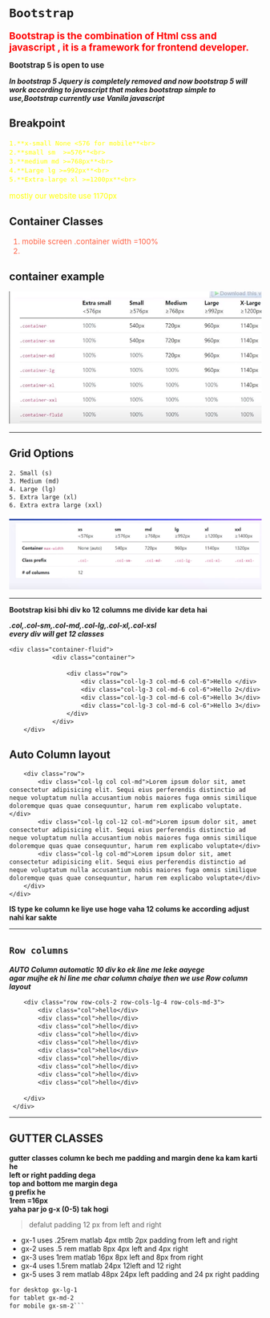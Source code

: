 # `Bootstrap` 

**<span style="color:red; font-size:19px;">Bootstrap is the combination of Html css and javascript , it is a framework for frontend developer.</span>**

**<span style="font-size:15px;">Bootstrap 5 is open to use</span>**

***In bootstrap 5 Jquery is completely removed and now bootstrap 5 will work according to javascript that makes bootstrap simple to use,Bootstrap currently use Vanila javascript***


## Breakpoint
<div style="color:yellow; font-size:15px">

```
1.**x-small None <576 for mobile**<br>
2.**small sm  >=576**<br>
3.**medium md >=768px**<br>
4.**Large lg >=992px**<br>
5.**Extra-large xl >=1200px**<br>
```
mostly our website use 1170px
</div>

## Container Classes


<div style="color:tomato;font-size:15px;">

1. mobile screen .container  width =100%
2. 

</div>

## container example

![Alt text](ffv.JPG)

<hr color="red" size="10px">

## Grid Options
```1. Extra small (xs)
2. Small (s)
3. Medium (md)
4. Large (lg)
5. Extra large (xl)
6. Extra extra large (xxl)
```

![Alt text](image.png)

<hr color="red">

**Bootstrap kisi bhi div ko 12 columns me divide kar deta hai**

***.col,.col-sm,.col-md,.col-lg,.col-xl,.col-xsl<br>
every div will get 12
classes*** 

```
<div class="container-fluid">
            <div class="container">
               
                <div class="row">
                    <div class="col-lg-3 col-md-6 col-6">Hello </div>
                    <div class="col-lg-3 col-md-6 col-6">Hello 2</div>
                    <div class="col-lg-3 col-md-6 col-6">Hello 3</div>
                    <div class="col-lg-3 col-md-6 col-6">Hello 3</div>
                </div>
            </div>
    </div>
```
## Auto Column layout

```<div class="container">
    <div class="row">
        <div class="col-lg col col-md">Lorem ipsum dolor sit, amet consectetur adipisicing elit. Sequi eius perferendis distinctio ad neque voluptatum nulla accusantium nobis maiores fuga omnis similique doloremque quas quae consequuntur, harum rem explicabo voluptate.</div>
        <div class="col-lg col-12 col-md">Lorem ipsum dolor sit, amet consectetur adipisicing elit. Sequi eius perferendis distinctio ad neque voluptatum nulla accusantium nobis maiores fuga omnis similique doloremque quas quae consequuntur, harum rem explicabo voluptate</div>
        <div class="col-lg col-md">Lorem ipsum dolor sit, amet consectetur adipisicing elit. Sequi eius perferendis distinctio ad neque voluptatum nulla accusantium nobis maiores fuga omnis similique doloremque quas quae consequuntur, harum rem explicabo voluptate</div>
    </div>
</div> 
```



**IS type ke column ke liye 
use hoge vaha 12 colums ke according adjust nahi kar sakte**

<hr color="yellow">

## `Row columns`



***AUTO Column automatic 10 div ko ek line me leke aayege <br>agar mujhe ek hi line me char column chaiye then we use Row column layout***


```<div class="container">
    <div class="row row-cols-2 row-cols-lg-4 row-cols-md-3">
        <div class="col">hello</div>
        <div class="col">hello</div>
        <div class="col">hello</div>
        <div class="col">hello</div>
        <div class="col">hello</div>
        <div class="col">hello</div>
        <div class="col">hello</div>
        <div class="col">hello</div>
        <div class="col">hello</div>
        <div class="col">hello</div>

    </div>
 </div>
 ```

<hr color="blue">

## GUTTER CLASSES

**gutter classes column ke bech me padding and margin dene ka kam karti he <br> left or right padding dega <br> top and bottom me margin dega <br> g prefix he <br> 1rem =16px <br> yaha par jo
g-x (0-5) tak hogi**

> defalut padding 12 px from left and right
* gx-1 uses .25rem matlab 4px mtlb 2px padding from left and right
* gx-2 uses .5 rem matlab 8px 
4px left and 4px right
* gx-3 uses 1rem matlab 16px 
8px left and 8px from right
* gx-4 uses 1.5rem matlab 24px 
12left and 12 right 
* gx-5 uses 3 rem matlab 48px
24px left padding and 24 px right padding

``` 
for desktop gx-lg-1
for tablet gx-md-2
for mobile gx-sm-2```

